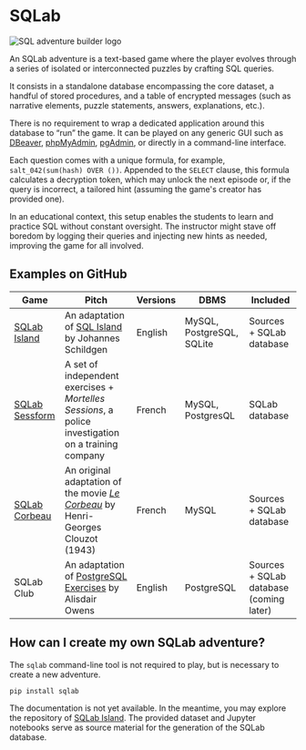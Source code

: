 # SQLab

![SQL adventure builder logo](assets/logo/color.svg)

An SQLab adventure is a text-based game where the player evolves through a series of isolated or interconnected puzzles by crafting SQL queries.

It consists in a standalone database encompassing the core dataset, a handful of stored procedures, and a table of encrypted messages (such as narrative elements, puzzle statements, answers, explanations, etc.).

There is no requirement to wrap a dedicated application around this database to “run” the game. It can be played on any generic GUI such as [DBeaver](https://dbeaver.io), [phpMyAdmin](https://www.phpmyadmin.net), [pgAdmin](https://www.pgadmin.org), or directly in a command-line interface.

Each question comes with a unique formula, for example, `salt_042(sum(hash) OVER ())`. Appended to the `SELECT` clause, this formula calculates a decryption token, which may unlock the next episode or, if the query is incorrect, a tailored hint (assuming the game's creator has provided one).

In an educational context, this setup enables the students to learn and practice SQL without constant oversight. The instructor might stave off boredom by logging their queries and injecting new hints as needed, improving the game for all involved.

## Examples on GitHub

| Game | Pitch | Versions | DBMS | Included |
| --- | --- | --- | --- | --- |
| [SQLab Island](https://github.com/laowantong/sqlab_island) | An adaptation of [SQL Island](https://sql-island.informatik.uni-kl.de) by Johannes Schildgen | English | MySQL, PostgreSQL, SQLite | Sources + SQLab database |
| [SQLab Sessform](https://github.com/laowantong/sqlab_sessform) | A set of independent exercises + _Mortelles Sessions_, a police investigation on a training company | French | MySQL, PostgresQL | SQLab database |
| [SQLab Corbeau](https://github.com/laowantong/sqlab_corbeau) | An original adaptation of the movie [_Le Corbeau_](https://fr.wikipedia.org/wiki/Le_Corbeau_(film,_1943)) by Henri-Georges Clouzot (1943) | French | MySQL | Sources + SQLab database |
| SQLab Club | An adaptation of [PostgreSQL Exercises](https://pgexercises.com) by Alisdair Owens | English | PostgreSQL | Sources + SQLab database (coming later) |

## How can I create my own SQLab adventure?

The `sqlab` command-line tool is not required to play, but is necessary to create a new adventure.

```
pip install sqlab
```

The documentation is not yet available. In the meantime, you may explore the repository of [SQLab Island](https://github.com/laowantong/sqlab_island). The provided dataset and Jupyter notebooks serve as source material for the generation of the SQLab database.
